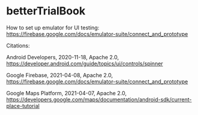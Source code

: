 # betterTrialBook

How to set up emulator for UI testing: https://firebase.google.com/docs/emulator-suite/connect_and_prototype

Citations:

Android Developers, 2020-11-18, Apache 2.0, https://developer.android.com/guide/topics/ui/controls/spinner

Google Firebase, 2021-04-08, Apache 2.0, https://firebase.google.com/docs/emulator-suite/connect_and_prototype

Google Maps Platform, 2021-04-07, Apache 2.0, https://developers.google.com/maps/documentation/android-sdk/current-place-tutorial
